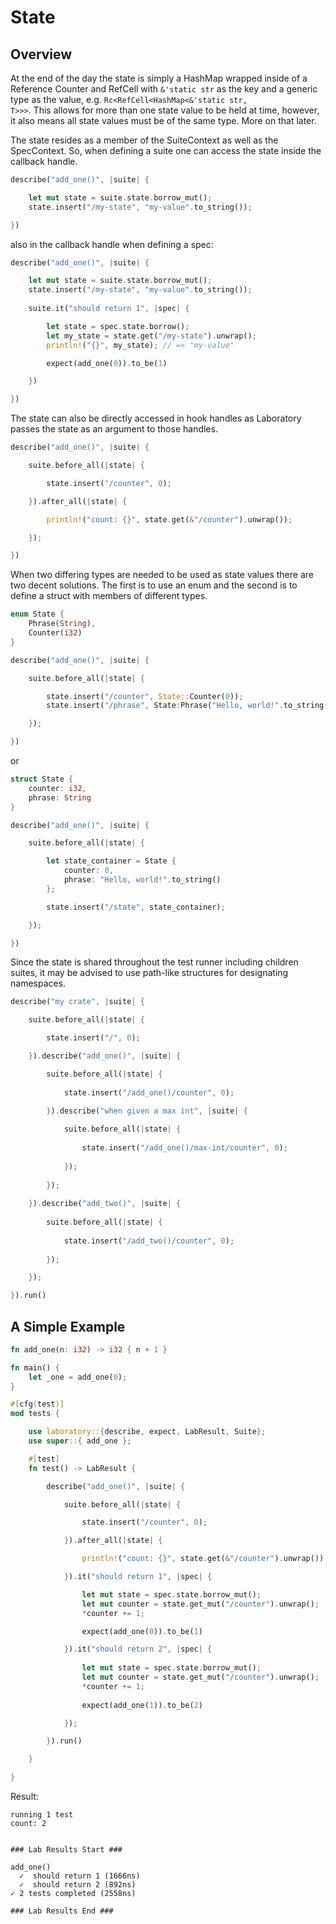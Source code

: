 # State

## Overview
At the end of the day the state is simply a HashMap wrapped inside of a Reference Counter and RefCell with <code>&'static str</code> as the key and a generic type as the value, e.g. <code>Rc<RefCell<HashMap<&'static str, T>>></code>. This allows for more than one state value to be held at time, however, it also means all state values must be of the same type. More on that later.

The state resides as a member of the SuiteContext as well as the SpecContext. So, when defining a suite one can access the state inside the callback handle.
```rust
describe("add_one()", |suite| {

    let mut state = suite.state.borrow_mut();
    state.insert("/my-state", "my-value".to_string());    

})
```
also in the callback handle when defining a spec:
```rust
describe("add_one()", |suite| {

    let mut state = suite.state.borrow_mut();
    state.insert("/my-state", "my-value".to_string());
    
    suite.it("should return 1", |spec| {

        let state = spec.state.borrow();
        let my_state = state.get("/my-state").unwrap();
        println!("{}", my_state); // => "my-value"

        expect(add_one(0)).to_be(1)

    })

})
```

The state can also be directly accessed in hook handles as Laboratory passes the state as an argument to those handles.

```rust
describe("add_one()", |suite| {

    suite.before_all(|state| {

        state.insert("/counter", 0);

    }).after_all(|state| {

        println!("count: {}", state.get(&"/counter").unwrap());

    });

})
```

When two differing types are needed to be used as state values there are two decent solutions. The first is to use an enum and the second is to define a struct with members of different types.
```rust
enum State {
    Phrase(String),
    Counter(i32)
}

describe("add_one()", |suite| {

    suite.before_all(|state| {

        state.insert("/counter", State::Counter(0));
        state.insert("/phrase", State:Phrase("Hello, world!".to_string()));

    });

})
```
or
```rust
struct State {
    counter: i32,
    phrase: String
}

describe("add_one()", |suite| {

    suite.before_all(|state| {

        let state_container = State {
            counter: 0,
            phrase: "Hello, world!".to_string()
        };

        state.insert("/state", state_container);

    });

})
```
Since the state is shared throughout the test runner including children suites, it may be advised to use path-like structures for designating namespaces.
```rust
describe("my crate", |suite| {

    suite.before_all(|state| {

        state.insert("/", 0);

    }).describe("add_one()", |suite| {

        suite.before_all(|state| {
    
            state.insert("/add_one()/counter", 0);
    
        }).describe("when given a max int", |suite| {

            suite.before_all(|state| {
        
                state.insert("/add_one()/max-int/counter", 0);
        
            });
        
        });
    
    }).describe("add_two()", |suite| {
        
        suite.before_all(|state| {
    
            state.insert("/add_two()/counter", 0);
    
        });

    });

}).run()
```


## A Simple Example
```rust
fn add_one(n: i32) -> i32 { n + 1 }

fn main() {
    let _one = add_one(0);
}

#[cfg(test)]
mod tests {

    use laboratory::{describe, expect, LabResult, Suite};
    use super::{ add_one };

    #[test]
    fn test() -> LabResult {

        describe("add_one()", |suite| {

            suite.before_all(|state| {

                state.insert("/counter", 0);

            }).after_all(|state| {

                println!("count: {}", state.get(&"/counter").unwrap());

            }).it("should return 1", |spec| {

                let mut state = spec.state.borrow_mut();
                let mut counter = state.get_mut("/counter").unwrap();
                *counter += 1;

                expect(add_one(0)).to_be(1)

            }).it("should return 2", |spec| {
                
                let mut state = spec.state.borrow_mut();
                let mut counter = state.get_mut("/counter").unwrap();
                *counter += 1;
            
                expect(add_one(1)).to_be(2)

            });

        }).run()

    }

}
```
Result:
```
running 1 test
count: 2


### Lab Results Start ###

add_one()
  ✓  should return 1 (1666ns)
  ✓  should return 2 (892ns)
✓ 2 tests completed (2558ns)

### Lab Results End ###
```
